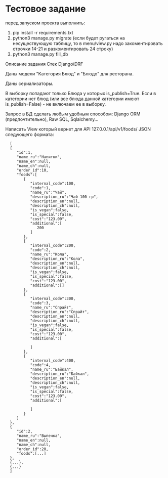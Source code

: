 # Тестовое задание

перед запуском проекта выполнить:
1) pip install -r requirements.txt
2) python3 manage.py migrate (если будет ругаться на несуществующую таблицу, то в menu/view.py надо закоментировать строчки 14-21 и разкоментировать 24 строку)
3) python3 manage.py fill_db

Описание задания
Стек Django\DRF

  Даны модели "Категория Блюд" и "Блюдо" для ресторана.
  
  Даны сериализаторы.
  
  В выборку попадают только Блюда у которых is_publish=True.
  Если в категории нет блюд (или все блюда данной категории 
  имеют is_publish=False) - не включаем ее в выборку.
  
  Запрос в БД сделать любым удобным способом:
  Django ORM (предпочтительно), Raw SQL, Sqlalchemy... 

  Написать View который вернет для API 127.0.0.1/api/v1/foods/ 
  JSON следующего формата:
      
      [
      {
         "id":1,
         "name_ru":"Напитки",
         "name_en":null,
         "name_ch":null,
         "order_id":10,
         "foods":[
            {
               "internal_code":100,
               "code":1,
               "name_ru":"Чай",
               "description_ru":"Чай 100 гр",
               "description_en":null,
               "description_ch":null,
               "is_vegan":false,
               "is_special":false,
               "cost":"123.00",
               "additional":[
                  200
               ]
            },
            {
               "internal_code":200,
               "code":2,
               "name_ru":"Кола",
               "description_ru":"Кола",
               "description_en":null,
               "description_ch":null,
               "is_vegan":false,
               "is_special":false,
               "cost":"123.00",
               "additional":[]
            },
            {
               "internal_code":300,
               "code":3,
               "name_ru":"Спрайт",
               "description_ru":"Спрайт",
               "description_en":null,
               "description_ch":null,
               "is_vegan":false,
               "is_special":false,
               "cost":"123.00",
               "additional":[
                  
               ]
            },
            {
               "internal_code":400,
               "code":4,
               "name_ru":"Байкал",
               "description_ru":"Байкал",
               "description_en":null,
               "description_ch":null,
               "is_vegan":false,
               "is_special":false,
               "cost":"123.00",
               "additional":[
                  
               ]
            }
         ]
      },
      {
         "id":2,
         "name_ru":"Выпечка",
         "name_en":null,
         "name_ch":null,
         "order_id":20,
         "foods":[...]
      },
      {...},
      {...}
      ]
